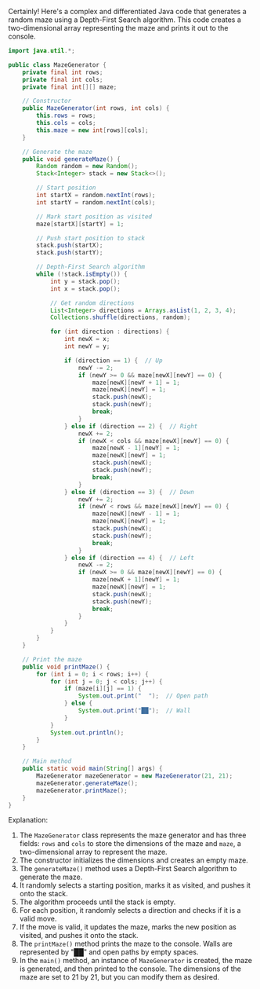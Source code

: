Certainly! Here's a complex and differentiated Java code that generates a random maze using a Depth-First Search algorithm. This code creates a two-dimensional array representing the maze and prints it out to the console.

```java
import java.util.*;

public class MazeGenerator {
    private final int rows;
    private final int cols;
    private final int[][] maze;

    // Constructor
    public MazeGenerator(int rows, int cols) {
        this.rows = rows;
        this.cols = cols;
        this.maze = new int[rows][cols];
    }

    // Generate the maze
    public void generateMaze() {
        Random random = new Random();
        Stack<Integer> stack = new Stack<>();

        // Start position
        int startX = random.nextInt(rows);
        int startY = random.nextInt(cols);

        // Mark start position as visited
        maze[startX][startY] = 1;

        // Push start position to stack
        stack.push(startX);
        stack.push(startY);

        // Depth-First Search algorithm
        while (!stack.isEmpty()) {
            int y = stack.pop();
            int x = stack.pop();

            // Get random directions
            List<Integer> directions = Arrays.asList(1, 2, 3, 4);
            Collections.shuffle(directions, random);

            for (int direction : directions) {
                int newX = x;
                int newY = y;

                if (direction == 1) {  // Up
                    newY -= 2;
                    if (newY >= 0 && maze[newX][newY] == 0) {
                        maze[newX][newY + 1] = 1;
                        maze[newX][newY] = 1;
                        stack.push(newX);
                        stack.push(newY);
                        break;
                    }
                } else if (direction == 2) {  // Right
                    newX += 2;
                    if (newX < cols && maze[newX][newY] == 0) {
                        maze[newX - 1][newY] = 1;
                        maze[newX][newY] = 1;
                        stack.push(newX);
                        stack.push(newY);
                        break;
                    }
                } else if (direction == 3) {  // Down
                    newY += 2;
                    if (newY < rows && maze[newX][newY] == 0) {
                        maze[newX][newY - 1] = 1;
                        maze[newX][newY] = 1;
                        stack.push(newX);
                        stack.push(newY);
                        break;
                    }
                } else if (direction == 4) {  // Left
                    newX -= 2;
                    if (newX >= 0 && maze[newX][newY] == 0) {
                        maze[newX + 1][newY] = 1;
                        maze[newX][newY] = 1;
                        stack.push(newX);
                        stack.push(newY);
                        break;
                    }
                }
            }
        }
    }

    // Print the maze
    public void printMaze() {
        for (int i = 0; i < rows; i++) {
            for (int j = 0; j < cols; j++) {
                if (maze[i][j] == 1) {
                    System.out.print("  ");  // Open path
                } else {
                    System.out.print("██");  // Wall
                }
            }
            System.out.println();
        }
    }

    // Main method
    public static void main(String[] args) {
        MazeGenerator mazeGenerator = new MazeGenerator(21, 21);
        mazeGenerator.generateMaze();
        mazeGenerator.printMaze();
    }
}
```

Explanation:
1. The `MazeGenerator` class represents the maze generator and has three fields: `rows` and `cols` to store the dimensions of the maze and `maze`, a two-dimensional array to represent the maze.
2. The constructor initializes the dimensions and creates an empty maze.
3. The `generateMaze()` method uses a Depth-First Search algorithm to generate the maze.
4. It randomly selects a starting position, marks it as visited, and pushes it onto the stack.
5. The algorithm proceeds until the stack is empty.
6. For each position, it randomly selects a direction and checks if it is a valid move.
7. If the move is valid, it updates the maze, marks the new position as visited, and pushes it onto the stack.
8. The `printMaze()` method prints the maze to the console. Walls are represented by "██" and open paths by empty spaces.
9. In the `main()` method, an instance of `MazeGenerator` is created, the maze is generated, and then printed to the console. The dimensions of the maze are set to 21 by 21, but you can modify them as desired.